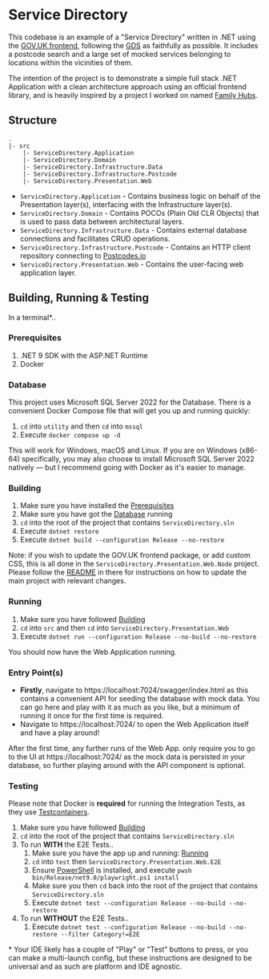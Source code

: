 # Service Directory

This codebase is an example of a "Service Directory" written in .NET using the [GOV.UK frontend](https://github.com/alphagov/govuk-frontend), following the [GDS](https://design-system.service.gov.uk/) as faithfully as possible. It includes a postcode
search and a large set of mocked services belonging to locations within the vicinities of them.

The intention of the project is to demonstrate a simple full stack .NET Application with a clean architecture approach
using an official frontend library, and is heavily inspired by a project I worked on
named [Family Hubs](https://github.com/DFE-Digital/fh-services).

## Structure

```
.
|- src
    |- ServiceDirectory.Application
    |- ServiceDirectory.Domain
    |- ServiceDirectory.Infrastructure.Data
    |- ServiceDirectory.Infrastructure.Postcode
    |- ServiceDirectory.Presentation.Web
```

- `ServiceDirectory.Application` - Contains business logic on behalf of the Presentation layer(s), interfacing with the
  Infrastructure layer(s).
- `ServiceDirectory.Domain` - Contains POCOs (Plain Old CLR Objects) that is used to pass data between architectural
  layers.
- `ServiceDirectory.Infrastructure.Data` - Contains external database connections and facilitates CRUD operations.
- `ServiceDirectory.Infrastructure.Postcode` - Contains an HTTP client repository connecting to [Postcodes.io](https://postcodes.io/)
- `ServiceDirectory.Presentation.Web` - Contains the user-facing web application layer.

## Building, Running & Testing

In a terminal*..

### Prerequisites

1. .NET 9 SDK with the ASP.NET Runtime
2. Docker

### Database

This project uses Microsoft SQL Server 2022 for the Database. There is a convenient Docker Compose file that will get
you up and running quickly:

1. `cd` into `utility` and then `cd` into `mssql`
2. Execute `docker compose up -d`

This will work for Windows, macOS and Linux. If you are on Windows (x86-64) specifically, you may also choose to
install Microsoft SQL Server 2022 natively — but I recommend going with Docker as it's easier to manage.

### Building

1. Make sure you have installed the [Prerequisites](#prerequisites)
2. Make sure you have got the [Database](#database) running
3. `cd` into the root of the project that contains `ServiceDirectory.sln`
4. Execute `dotnet restore`
5. Execute `dotnet build --configuration Release --no-restore`

Note: if you wish to update the GOV.UK frontend package, or add custom CSS, this is all done in the `ServiceDirectory.Presentation.Web.Node` project. Please follow the [README](./src/ServiceDirectory.Presentation.Web.Node/README.md) in there for instructions on how to update the main project with relevant changes.

### Running

1. Make sure you have followed [Building](#building)
2. `cd` into `src` and then `cd` into `ServiceDirectory.Presentation.Web`
3. Execute `dotnet run --configuration Release --no-build --no-restore`

You should now have the Web Application running.

### Entry Point(s)

- **Firstly**, navigate to https://localhost:7024/swagger/index.html as this contains a convenient API for seeding the database with mock data. You can go here and play with it as much as you like, but a minimum of running it once for the first time is required.
- Navigate to https://localhost:7024/ to open the Web Application itself and have a play around!

After the first time, any further runs of the Web App. only require you to go to the UI at https://localhost:7024/ as the mock data is persisted in your database, so further playing around with the API component is optional.

### Testing

Please note that Docker is **required** for running the Integration Tests, as they use [Testcontainers](https://testcontainers.com/?language=dotnet).

1. Make sure you have followed [Building](#building)
2. `cd` into the root of the project that contains `ServiceDirectory.sln`
3. To run **WITH** the E2E Tests..
    1. Make sure you have the app up and running: [Running](#running)
    2. `cd` into `test` then `ServiceDirectory.Presentation.Web.E2E`
    3. Ensure [PowerShell](https://learn.microsoft.com/en-us/powershell/scripting/install/installing-powershell?view=powershell-7.5) is installed, and execute `pwsh bin/Release/net9.0/playwright.ps1 install`
    4. Make sure you then `cd` back into the root of the project that contains `ServiceDirectory.sln`
    5. Execute `dotnet test --configuration Release --no-build --no-restore`
4. To run **WITHOUT** the E2E Tests..
    1. Execute `dotnet test --configuration Release --no-build --no-restore --filter Category!=E2E`

\* Your IDE likely has a couple of "Play" or "Test" buttons to press, or you can make a multi-launch config, but these
instructions are designed to be universal and as such are platform and IDE agnostic.
